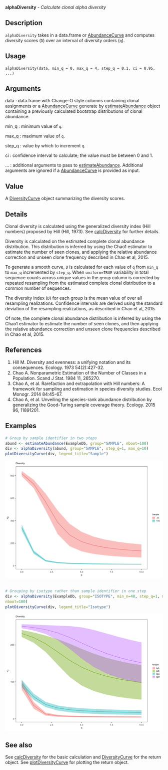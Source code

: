 **alphaDiversity** - *Calculate clonal alpha diversity*

Description
--------------------

`alphaDiversity` takes in a data.frame or [AbundanceCurve](AbundanceCurve-class.md) and computes
diversity scores (<code class = 'eq'>D</code>) over an interval of diversity orders (<code class = 'eq'>q</code>).


Usage
--------------------
```
alphaDiversity(data, min_q = 0, max_q = 4, step_q = 0.1, ci = 0.95,
...)
```

Arguments
-------------------

data
:   data.frame with Change-O style columns containing clonal assignments or
a [AbundanceCurve](AbundanceCurve-class.md) generate by [estimateAbundance](estimateAbundance.md) object 
containing a previously calculated bootstrap distributions of clonal abundance.

min_q
:   minimum value of <code class = 'eq'>q</code>.

max_q
:   maximum value of <code class = 'eq'>q</code>.

step_q
:   value by which to increment <code class = 'eq'>q</code>.

ci
:   confidence interval to calculate; the value must be between 0 and 1.

...
:   additional arguments to pass to [estimateAbundance](estimateAbundance.md). Additional arguments
are ignored if a [AbundanceCurve](AbundanceCurve-class.md) is provided as input.




Value
-------------------

A [DiversityCurve](DiversityCurve-class.md) object summarizing the diversity scores.


Details
-------------------

Clonal diversity is calculated using the generalized diversity index (Hill numbers) 
proposed by Hill (Hill, 1973). See [calcDiversity](calcDiversity.md) for further details.

Diversity is calculated on the estimated complete clonal abundance distribution.
This distribution is inferred by using the Chao1 estimator to estimate the number
of seen clones, and applying the relative abundance correction and unseen clone
frequency described in Chao et al, 2015.

To generate a smooth curve, <code class = 'eq'>D</code> is calculated for each value of <code class = 'eq'>q</code> from
`min_q` to `max_q` incremented by `step_q`.  When `uniform=TRUE`
variability in total sequence counts across unique values in the `group` column 
is corrected by repeated resampling from the estimated complete clonal distribution to a 
common number of sequences.

The diversity index (<code class = 'eq'>D</code>) for each group is the mean value of over all resampling 
realizations. Confidence intervals are derived using the standard deviation of the 
resampling realizations, as described in Chao et al, 2015.

Of note, the complete clonal abundance distribution is inferred by using the Chao1 
estimator to estimate the number of seen clones, and then applying the relative abundance 
correction and unseen clone frequencies described in Chao et al, 2015.


References
-------------------


1. Hill M. Diversity and evenness: a unifying notation and its consequences. 
Ecology. 1973 54(2):427-32.
1. Chao A. Nonparametric Estimation of the Number of Classes in a Population. 
Scand J Stat. 1984 11, 265270.
1. Chao A, et al. Rarefaction and extrapolation with Hill numbers: 
A framework for sampling and estimation in species diversity studies. 
Ecol Monogr. 2014 84:45-67.
1. Chao A, et al. Unveiling the species-rank abundance distribution by 
generalizing the Good-Turing sample coverage theory. 
Ecology. 2015 96, 11891201.




Examples
-------------------

```R
# Group by sample identifier in two steps
abund <- estimateAbundance(ExampleDb, group="SAMPLE", nboot=100)
div <- alphaDiversity(abund, group="SAMPLE", step_q=1, max_q=10)
plotDiversityCurve(div, legend_title="Sample")

```

![2](alphaDiversity-2.png)

```R

# Grouping by isotype rather than sample identifier in one step
div <- alphaDiversity(ExampleDb, group="ISOTYPE", min_n=40, step_q=1, max_q=10, 
nboot=100)
plotDiversityCurve(div, legend_title="Isotype")
```

![4](alphaDiversity-4.png)


See also
-------------------

See [calcDiversity](calcDiversity.md) for the basic calculation and 
[DiversityCurve](DiversityCurve-class.md) for the return object. 
See [plotDiversityCurve](plotDiversityCurve.md) for plotting the return object.



